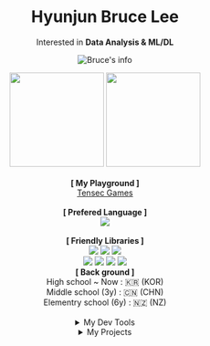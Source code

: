 <div align="center">

# Hyunjun Bruce Lee



Interested in **Data Analysis & ML/DL**
<br>

![Bruce's info](https://github-profile-summary-cards.vercel.app/api/cards/profile-details?username=Hyunjun-Bruce-Lee&theme=dark)

<div align = center>
    <img height = 165 src="https://github-readme-stats.vercel.app/api/top-langs/?username=Hyunjun-Bruce-Lee&layout=compact&theme=dark", float = left>
	  <img height = 165 src = "https://github-readme-stats.vercel.app/api?username=Hyunjun-Bruce-Lee&show_icons=true&theme=dark"float = right>
</div>



<br>

<div align = center>
  <b> [ My Playground ]</b> <br>
  <A href="https://www.tensecgames.com/" target = "blank"> Tensec Games</A>
  <br>
  <br>
  <b>[ Prefered Language ]</b><br>
  <img src="https://img.shields.io/badge/Python-3776AB?style=flat-square&logo=python&logoColor=white">
  <br><br>
  <b>[ Friendly Libraries ]</b><br>
  <img src="https://img.shields.io/badge/TensorFlow-%23FF6F00.svg?style=flat-square&logo=TensorFlow&logoColor=white">
  <img src="https://img.shields.io/badge/PyTorch-%23EE4C2C.svg?style=flat-square&logo=PyTorch&logoColor=white">
  <img src="https://img.shields.io/badge/scikit--learn-%23F7931E.svg?style=flat-square&logo=scikit-learn&logoColor=white"><br>
  <img src="https://img.shields.io/badge/pandas-%23150458.svg?style=flat-square&logo=pandas&logoColor=white">
  <img src="https://img.shields.io/badge/numpy-%23013243.svg?style=flat-square&logo=numpy&logoColor=white">
  <img src="https://img.shields.io/badge/Plotly-%233F4F75.svg?style=flat-square&logo=plotly&logoColor=white">
  <img src="https://img.shields.io/badge/FastAPI-005571?style=flat-square&logo=fastapi">

<div align = center>
  <b> [ Back ground ] </b> <br>
  High school ~ Now : 🇰🇷 (KOR) <br>
  Middle school (3y) : 🇨🇳 (CHN) <br>
  Elementry school (6y) : 🇳🇿 (NZ)
</div>

  

</div>



<br>



<details align = center>
  <summary> My Dev Tools </summary>
  <div markdow = "1">
    Desktop : RTX 4080 / intel i7 - 13700 / 32GB ram <br>
    Laptop : M2 mac / Asus


  </div>

</details>

<details align = center>
  <summary>My Projects</summary>
  <div markdow = "1">
    [2023/07 ~ now] <b>Ten Project</b> (dev) <br>
    [2022/01 ~ 2022/03] test (NLP dev)
  </div>

</details>



